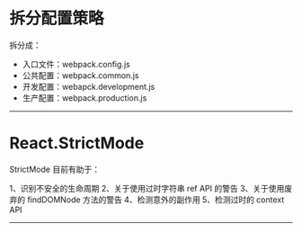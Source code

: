 # 拆分配置策略

拆分成：
  * 入口文件：webpack.config.js
  * 公共配置：webpack.common.js
  * 开发配置：webapck.development.js
  * 生产配置：webpack.production.js

---

# React.StrictMode

StrictMode 目前有助于：

  1、识别不安全的生命周期
  2、关于使用过时字符串 ref API 的警告
  3、关于使用废弃的 findDOMNode 方法的警告
  4、检测意外的副作用
  5、检测过时的 context API

---
  
  